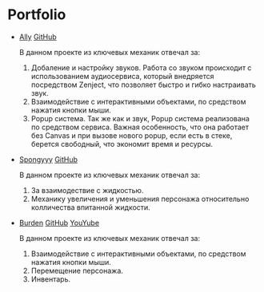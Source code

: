 # Portfolio

+ [Ally](https://turbolaser.itch.io/ally)  [GitHub](https://github.com/CrazyMidnightDisplayStudio/SibJamTemplate.git)

  В данном проекте из ключевых механик отвечал за:
  1. Добаление и настройку звуков. Работа со звуком происходит с использованием аудиосервиса, который внедряется посредством Zenject, что позволяет быстро и гибко настраивать звук.
  2. Взаимодействие с интерактивными объектами, по средством нажатия кнопки мыши.
  3. Popup система. Так же как и звук, Popup система реализована по средством сервиса. Важная особенность, что она работает без Canvas и при вызове нового popup, если есть в стеке, берется свободный, что экономит время и ресурсы.
     
+ [Spongyyy](https://turbolaser.itch.io/spongyyy)  [GitHub](https://github.com/DeFauste/IndiconGame.git)
  
   В данном проекте из ключевых механик отвечал за:
  1. За взаимодествие с жидкостью.
  2. Механику увеличения и уменьшения персонажа относительно колличества впитанной жидкости.
 
+ [Burden](https://turbolaser.itch.io/burden) [GitHub](https://github.com/erosrolf/GameOpenLab2024.git) [YouYube](https://www.youtube.com/watch?v=azuskidZ0tg&t=67s&ab_channel=TurboLaser3d)
  
  В данном проекте из ключевых механик отвечал за:
  1. Взаимодействие с интерактивными объектами, по средством нажатия кнопки мыши.
  2. Перемещение персонажа.
  3. Инвентарь.
